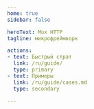 ```yaml
---
home: true
sidebar: false

heroText: Mux HTTP
tagline: микрофреймворк

actions:
- text: Быстрый страт
  link: /ru/guide/
  type: primary
- text: Примеры
  link: /ru/guide/cases.md
  type: secondary

---
```

